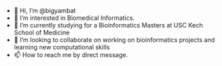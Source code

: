 - 👋 Hi, I’m @bigyambat
- 👀 I’m interested in Biomedical Informatics.
- 🌱 I’m currently studying for a Bioinformatics Masters at USC Kech School of Medicine
- 💞️ I’m looking to collaborate on working on bioinformatics projects and learning new computational skills
- 📫 How to reach me by direct message. 

<!---
bigyambat/bigyambat is a ✨ special ✨ repository because its `README.md` (this file) appears on your GitHub profile.
You can click the Preview link to take a look at your changes.
--->
